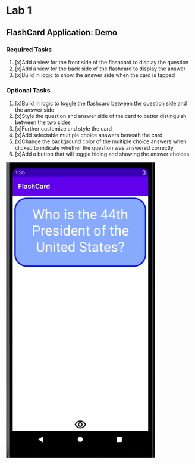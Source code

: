 <h1>Lab 1</h1>
<h2> FlashCard Application: Demo</h2>
<h3>Required Tasks</h3>
<ol>
  <li>[x]Add a view for the front side of the flashcard to display the question</li>
  <li>[x]Add a view for the back side of the flashcard to display the answer</li>
  <li>[x]Build in logic to show the answer side when the card is tapped</li>
</ol>
<h3>Optional Tasks</h3>
<ol>
  <li>[x]Build in logic to toggle the flashcard between the question side and the answer side</li>
  <li>[x]Style the question and answer side of the card to better distinguish between the two sides</li>
  <li>[x]Further customize and style the card</li>
  <li>[x]Add selectable multiple choice answers beneath the card</li>
  <li>[x]Change the background color of the multiple choice answers when clicked to indicate whether the question was answered correctly</li>
  <li>[x]Add a button that will toggle hiding and showing the answer choices</li>
</ol>
  
<img src="Lab1.gif" alt= "Lab 1 Demo" width = "400px" />
